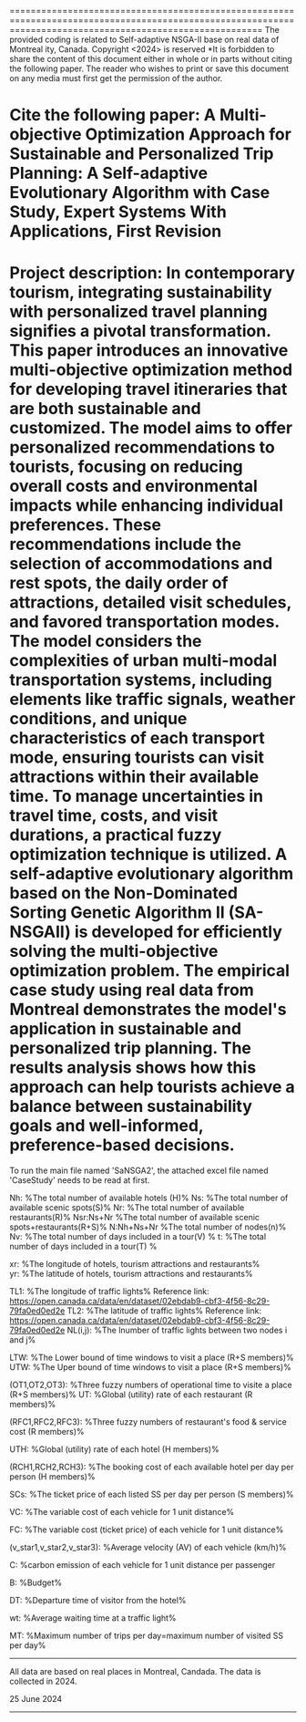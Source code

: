 ============================================================================================================================================================
The provided coding is related to Self-adaptive NSGA-II base on real data of Montreal ity, Canada.
Copyright <2024> is reserved
*It is forbidden to share the content of this document either in whole or in parts without citing the following paper. The reader who wishes to print or save this document on any media must first get the permission of the author.

Cite the following paper:
A Multi-objective Optimization Approach for Sustainable and Personalized Trip Planning:  A Self-adaptive Evolutionary Algorithm with Case Study, Expert Systems With Applications, First Revision
============================================================================================================================================================

Project description:
In contemporary tourism, integrating sustainability with personalized travel planning signifies a pivotal transformation. 
This paper introduces an innovative multi-objective optimization method for developing travel itineraries that are both sustainable and customized.
The model aims to offer personalized recommendations to tourists, focusing on reducing overall costs and environmental impacts while enhancing individual preferences. 
These recommendations include the selection of accommodations and rest spots, the daily order of attractions, detailed visit schedules, and favored transportation modes. 
The model considers the complexities of urban multi-modal transportation systems, including elements like traffic signals, weather conditions,
 and unique characteristics of each transport mode, ensuring tourists can visit attractions within their available time. 
To manage uncertainties in travel time, costs, and visit durations, a practical fuzzy optimization technique is utilized. 
A self-adaptive evolutionary algorithm based on the Non-Dominated Sorting Genetic Algorithm II (SA-NSGAII) is developed for efficiently solving the multi-objective optimization problem. 
The empirical case study using real data from Montreal demonstrates the model's application in sustainable and personalized trip planning. 
The results analysis shows how this approach can help tourists achieve a balance between sustainability goals and well-informed, preference-based decisions.
================================================================================================================================================================
To run the main file named 'SaNSGA2', the attached excel file named 'CaseStudy'  needs to be read at first.


Nh:   				%The total number of available hotels (H)%
Ns:     			%The total number of available scenic spots(S)%
Nr: 			        %The total number of available restaurants(R)%
Nsr:Ns+Nr                       %The total number of available scenic spots+restaurants(R+S)%
N:Nh+Ns+Nr                      %The total number of nodes(n)%
Nv:				%The total number of days included in a tour(V) %
t: 				%The total number of days included in a tour(T) %

xr: 				%The longitude of hotels, tourism attractions and restaurants%   
yr: 				%The latitude of hotels, tourism attractions and restaurants%   

TL1:				%The longitude of traffic lights%   Reference link: https://open.canada.ca/data/en/dataset/02ebdab9-cbf3-4f56-8c29-79fa0ed0ed2e
TL2:				%The latitude of traffic lights%    Reference link: https://open.canada.ca/data/en/dataset/02ebdab9-cbf3-4f56-8c29-79fa0ed0ed2e
NL(i,j):  			%The lnumber of traffic lights between two nodes i and j%

LTW:				%The Lower bound of time windows to visit a place (R+S members)%  
UTW:				%The Uper bound of time windows to visit a  place (R+S members)%

(OT1,OT2,OT3): 			%Three fuzzy numbers of operational time to visite a place (R+S members)%
UT:				%Global (utility) rate of each restaurant (R members)%

(RFC1,RFC2,RFC3): 		%Three fuzzy numbers of restaurant's food & service cost (R members)%

UTH:				%Global (utility) rate of each hotel (H members)%

(RCH1,RCH2,RCH3): 		%The booking cost of each available hotel  per day per person (H members)%

SCs:				%The ticket price of each listed SS  per day per person (S members)%

VC:				%The variable cost of each vehicle for 1 unit distance%

FC:				%The variable cost (ticket price) of each vehicle for 1 unit distance%


(v_star1,v_star2,v_star3): 		%Average velocity (AV) of each vehicle (km/h)%

C:					%carbon emission of each vehicle for 1 unit distance per passenger

B:					%Budget%

DT:					%Departure time of visitor from the hotel%

wt:					%Average waiting time at a traffic light%

MT:					%Maximum number of trips per day=maximum number of visited SS per day%




***************************
All data are based on real places in Montreal, Candada. The data is collected in 2024.

25 June 2024
***************************
